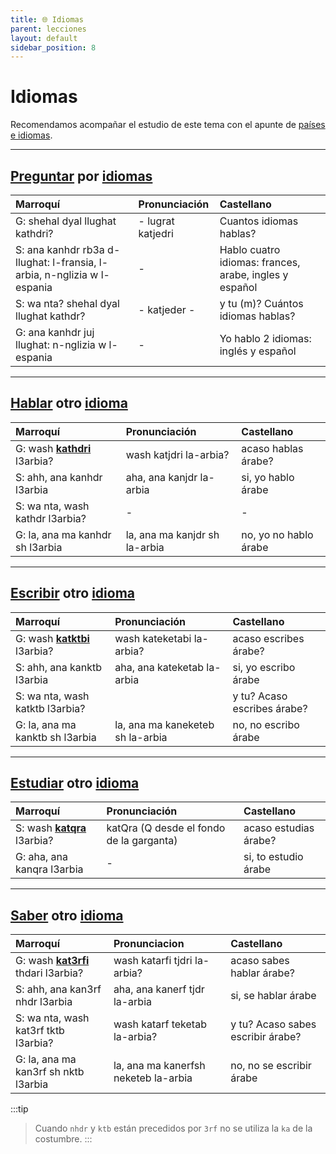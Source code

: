 ```yaml
---
title: 🌐 Idiomas
parent: lecciones
layout: default
sidebar_position: 8
---
```


# Idiomas

Recomendamos acompañar el estudio de este tema con el apunte de [países e idiomas](../vocabulario/paises-idiomas).

---

## [Preguntar](../verbos/preguntar) por [idiomas](../vocabulario/paises-idiomas)

| Marroquí                                                                | Pronunciación     | Castellano                                             |
|:------------------------------------------------------------------------|:------------------|:-------------------------------------------------------|
| G: shehal dyal llughat kathdri?                                         | - lugrat katjedri | Cuantos idiomas hablas?                                |
| S: ana kanhdr rb3a d-llughat: l-fransia, l-arbia, n-nglizia w l-espania | -                 | Hablo cuatro idiomas: frances, arabe, ingles y español |
| S: wa nta? shehal dyal llughat kathdr?                                  | - katjeder -      | y tu (m)? Cuántos idiomas hablas?                      |
| G: ana kanhdr juj llughat: n-nglizia w l-espania                        | -                 | Yo hablo 2 idiomas: inglés y español                   |

---

## [Hablar](../verbos/hablar) otro [idioma](../vocabulario/paises-idiomas)

| Marroquí                                         | Pronunciación                 | Castellano            |
|:-------------------------------------------------|:------------------------------|:----------------------|
| G: wash [**kathdri**](../verbos/hablar) l3arbia? | wash katjdri la-arbia?        | acaso hablas árabe?   |
| S: ahh, ana kanhdr l3arbia                       | aha, ana kanjdr la-arbia      | si, yo hablo árabe    |
| S: wa nta, wash kathdr l3arbia?                  | -                             | -                     |
| G: la, ana ma kanhdr sh l3arbia                  | la, ana ma kanjdr sh la-arbia | no, yo no hablo árabe |

---

## [Escribir](../verbos/escribir) otro [idioma](../vocabulario/paises-idiomas)

| Marroquí                                           | Pronunciación                    | Castellano                  |
|:---------------------------------------------------|:---------------------------------|:----------------------------|
| G: wash [**katktbi**](../verbos/escribir) l3arbia? | wash kateketabi la-arbia?        | acaso escribes árabe?       |
| S: ahh, ana kanktb l3arbia                         | aha, ana kateketab la-arbia      | si, yo escribo árabe        |
| S: wa nta, wash katktb l3arbia?                    |                                  | y tu? Acaso escribes árabe? |
| G: la, ana ma kanktb sh l3arbia                    | la, ana ma kaneketeb sh la-arbia | no, no escribo árabe        |

---

## [Estudiar](../verbos/estudiar) otro [idioma](../vocabulario/paises-idiomas)

| Marroquí                                          | Pronunciación                            | Castellano            |
|:--------------------------------------------------|:-----------------------------------------|:----------------------|
| S: wash [**katqra**](../verbos/estudiar) l3arbia? | katQra (Q desde el fondo de la garganta) | acaso estudias árabe? |
| G: aha, ana kanqra l3arbia                        | -                                        | si, to estudio árabe  |

---

## [Saber](../verbos/saber) otro [idioma](../vocabulario/paises-idiomas)

| Marroquí                                               | Pronunciacion                        | Castellano                        |
|:-------------------------------------------------------|:-------------------------------------|:----------------------------------|
| G: wash [**kat3rfi**](../verbos/saber) thdari l3arbia? | wash katarfi tjdri la-arbia?         | acaso sabes hablar árabe?         |
| S: ahh, ana kan3rf nhdr l3arbia                        | aha, ana kanerf tjdr la-arbia        | si, se hablar árabe               |
| S: wa nta, wash kat3rf tktb l3arbia?                   | wash katarf teketab la-arbia?        | y tu? Acaso sabes escribir árabe? |
| G: la, ana ma kan3rf sh nktb l3arbia                   | la, ana ma kanerfsh neketeb la-arbia | no, no se escribir árabe          |

:::tip
> Cuando `nhdr` y `ktb` están precedidos por `3rf` no se utiliza la `ka` de la costumbre.
:::
